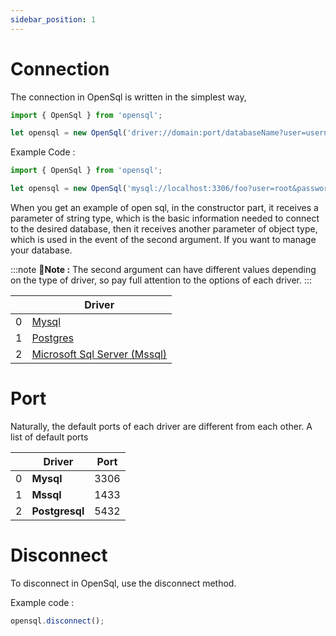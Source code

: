 ```yaml
---
sidebar_position: 1
---
```


# Connection

The connection in OpenSql is written in the simplest way,

```ts
import { OpenSql } from 'opensql';

let opensql = new OpenSql('driver://domain:port/databaseName?user=username&password=password');
```

Example Code :

```ts
import { OpenSql } from 'opensql';

let opensql = new OpenSql('mysql://localhost:3306/foo?user=root&password=123');
```

When you get an example of open sql, in the constructor part, it receives a parameter of string type, which is the basic
information needed to connect to the desired database, then it receives another parameter of object type, which is used
in the event of the second argument. If you want to manage your database.

:::note 📒**Note :**
The second argument can have different values depending on the type of driver, so pay full attention to the
options of each driver.
:::

|   | Driver                                                                                                            |
|---|-------------------------------------------------------------------------------------------------------------------|
| 0 | [Mysql](https://github.com/mysqljs/mysql#connection-options)                                                      |
| 1 | [Postgres](https://github.com/brianc/node-postgres/tree/master/packages/pg-connection-string)                     |
| 2 | [Microsoft Sql Server (Mssql)](https://github.com/brianc/node-postgres/tree/master/packages/pg-connection-string) |

# Port

Naturally, the default ports of each driver are different from each other. A list of default ports

|   | Driver         | Port |
|---|----------------|------|
| 0 | **Mysql**      | 3306 |
| 1 | **Mssql**      | 1433 |
| 2 | **Postgresql** | 5432 |

# Disconnect

To disconnect in OpenSql, use the disconnect method.

Example code :

```ts
opensql.disconnect();
```
